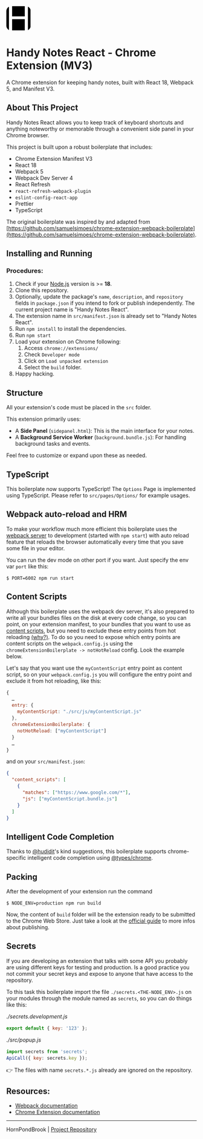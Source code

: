 <img src="src/assets/img/icon128.png" width="64"/>

# Handy Notes React - Chrome Extension (MV3)

A Chrome extension for keeping handy notes, built with React 18, Webpack 5, and Manifest V3.

## About This Project

Handy Notes React allows you to keep track of keyboard shortcuts and anything noteworthy or memorable through a convenient side panel in your Chrome browser.

This project is built upon a robust boilerplate that includes:

- Chrome Extension Manifest V3
- React 18
- Webpack 5
- Webpack Dev Server 4
- React Refresh
- `react-refresh-webpack-plugin`
- `eslint-config-react-app`
- Prettier
- TypeScript

The original boilerplate was inspired by and adapted from [https://github.com/samuelsimoes/chrome-extension-webpack-boilerplate](https://github.com/samuelsimoes/chrome-extension-webpack-boilerplate).

## Installing and Running

### Procedures:

1. Check if your [Node.js](https://nodejs.org/) version is >= **18**.
2. Clone this repository.
3. Optionally, update the package's `name`, `description`, and `repository` fields in `package.json` if you intend to fork or publish independently. The current project name is "Handy Notes React".
4. The extension name in `src/manifest.json` is already set to "Handy Notes React".
5. Run `npm install` to install the dependencies.
6. Run `npm start`
7. Load your extension on Chrome following:
   1. Access `chrome://extensions/`
   2. Check `Developer mode`
   3. Click on `Load unpacked extension`
   4. Select the `build` folder.
8. Happy hacking.

## Structure

All your extension's code must be placed in the `src` folder.

This extension primarily uses:
- A **Side Panel** (`sidepanel.html`): This is the main interface for your notes.
- A **Background Service Worker** (`background.bundle.js`): For handling background tasks and events.

Feel free to customize or expand upon these as needed.

## TypeScript

This boilerplate now supports TypeScript! The `Options` Page is implemented using TypeScript. Please refer to `src/pages/Options/` for example usages.

## Webpack auto-reload and HRM

To make your workflow much more efficient this boilerplate uses the [webpack server](https://webpack.github.io/docs/webpack-dev-server.html) to development (started with `npm start`) with auto reload feature that reloads the browser automatically every time that you save some file in your editor.

You can run the dev mode on other port if you want. Just specify the env var `port` like this:

```
$ PORT=6002 npm run start
```

## Content Scripts

Although this boilerplate uses the webpack dev server, it's also prepared to write all your bundles files on the disk at every code change, so you can point, on your extension manifest, to your bundles that you want to use as [content scripts](https://developer.chrome.com/extensions/content_scripts), but you need to exclude these entry points from hot reloading [(why?)](https://github.com/samuelsimoes/chrome-extension-webpack-boilerplate/issues/4#issuecomment-261788690). To do so you need to expose which entry points are content scripts on the `webpack.config.js` using the `chromeExtensionBoilerplate -> notHotReload` config. Look the example below.

Let's say that you want use the `myContentScript` entry point as content script, so on your `webpack.config.js` you will configure the entry point and exclude it from hot reloading, like this:

```js
{
  …
  entry: {
    myContentScript: "./src/js/myContentScript.js"
  },
  chromeExtensionBoilerplate: {
    notHotReload: ["myContentScript"]
  }
  …
}
```

and on your `src/manifest.json`:

```json
{
  "content_scripts": [
    {
      "matches": ["https://www.google.com/*"],
      "js": ["myContentScript.bundle.js"]
    }
  ]
}
```

## Intelligent Code Completion

Thanks to [@hudidit](https://github.com/lxieyang/chrome-extension-boilerplate-react/issues/4)'s kind suggestions, this boilerplate supports chrome-specific intelligent code completion using [@types/chrome](https://www.npmjs.com/package/@types/chrome).

## Packing

After the development of your extension run the command

```
$ NODE_ENV=production npm run build
```

Now, the content of `build` folder will be the extension ready to be submitted to the Chrome Web Store. Just take a look at the [official guide](https://developer.chrome.com/webstore/publish) to more infos about publishing.

## Secrets

If you are developing an extension that talks with some API you probably are using different keys for testing and production. Is a good practice you not commit your secret keys and expose to anyone that have access to the repository.

To this task this boilerplate import the file `./secrets.<THE-NODE_ENV>.js` on your modules through the module named as `secrets`, so you can do things like this:

_./secrets.development.js_

```js
export default { key: '123' };
```

_./src/popup.js_

```js
import secrets from 'secrets';
ApiCall({ key: secrets.key });
```

:point_right: The files with name `secrets.*.js` already are ignored on the repository.

## Resources:

- [Webpack documentation](https://webpack.js.org/concepts/)
- [Chrome Extension documentation](https://developer.chrome.com/extensions/getstarted)

---

HornPondBrook | [Project Repository](https://github.com/hornpondbrook/handynote)
